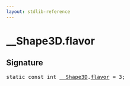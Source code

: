 ```yaml
---
layout: stdlib-reference
---
```


# __Shape3D.flavor

## Signature
<pre>
<span class='code_keyword'>static</span> <span class='code_keyword'>const</span> <span class="code_keyword">int</span> <a href="/stdlib-reference/types/0_shape3d-028/index" class="code_type">__Shape3D</a>.<a href="/stdlib-reference/types/0_shape3d-028/flavor" class="code_var">flavor</a> = 3;
</pre>

